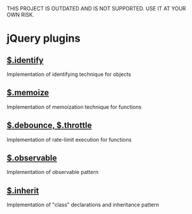 THIS PROJECT IS OUTDATED AND IS NOT SUPPORTED. USE IT AT YOUR OWN RISK.

jQuery plugins
==============

[$.identify](https://github.com/dfilatov/jquery-plugins/tree/master/src/jquery.identify)
----------------------------------------------------------------------------------------
Implementation of identifying technique for objects

[$.memoize](https://github.com/dfilatov/jquery-plugins/tree/master/src/jquery.memoize)
--------------------------------------------------------------------------------------
Implementation of memoization technique for functions

[$.debounce, $.throttle](https://github.com/dfilatov/jquery-plugins/tree/master/src/jquery.debounce)
----------------------------------------------------------------------------------------------------
Implementation of rate-limit execution for functions

[$.observable](https://github.com/dfilatov/jquery-plugins/tree/master/src/jquery.observable)
--------------------------------------------------------------------------------------------
Implementation of observable pattern

[$.inherit](https://github.com/dfilatov/jquery-plugins/tree/master/src/jquery.inherit)
--------------------------------------------------------------------------------------
Implementation of "class" declarations and inheritance pattern
